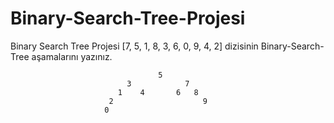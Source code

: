 # Binary-Search-Tree-Projesi
Binary Search Tree Projesi
[7, 5, 1, 8, 3, 6, 0, 9, 4, 2] dizisinin Binary-Search-Tree aşamalarını yazınız.


                                     5
                              3            7
                            1    4       6   8
                          2                    9
                         0

